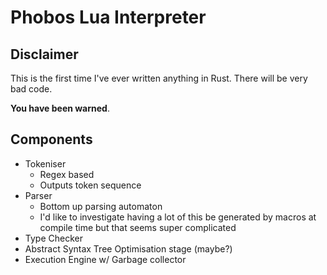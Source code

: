 # Phobos Lua Interpreter

## Disclaimer
This is the first time I've ever written anything in Rust. There will be very bad code.

**You have been warned**.

## Components
- Tokeniser
  - Regex based
  - Outputs token sequence
- Parser
  - Bottom up parsing automaton
  - I'd like to investigate having a lot of this be generated by macros at compile time but
    that seems super complicated
- Type Checker
- Abstract Syntax Tree Optimisation stage (maybe?)
- Execution Engine w/ Garbage collector